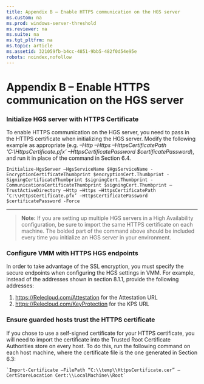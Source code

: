 ```yaml
---
title: Appendix B – Enable HTTPS communication on the HGS server
ms.custom: na
ms.prod: windows-server-threshold
ms.reviewer: na
ms.suite: na
ms.tgt_pltfrm: na
ms.topic: article
ms.assetid: 321059fb-b4cc-4851-9bb5-482f0d54e95e
robots: noindex,nofollow
---
```

# Appendix B – Enable HTTPS communication on the HGS server
### Initialize HGS server with HTTPS Certificate    
To enable HTTPS communication on the HGS server, you need to pass in the HTTPS certificate when initializing the HGS server. Modify the following example as appropriate (e.g. *–Http –Https –HttpsCertificatePath ‘C:\\HttpsCertificate.pfx’ –HttpsCertificatePassword $certificatePassword*), and run it in place of the command in Section 6.4.  
  
```  
Initialize-HgsServer –HgsServiceName $HgsServiceName -EncryptionCertificateThumbprint $encryptionCert.Thumbprint -SigningCertificateThumbprint $signingCert.Thumbprint -CommunicationsCertificateThumbprint $signingCert.Thumbprint –TrustActiveDirectory –Http –Https –HttpsCertificatePath ‘C:\\HttpsCertificate.pfx’ –HttpsCertificatePassword $certificatePassword -Force  
```    
***  
  >**Note:** If you are setting up multiple HGS servers in a High Availability configuration, be sure to import the same HTTPS certificate on each machine. The bolded part of the command above should be included every time you initialize an HGS server in your environment.  
  
### Configure VMM with HTTPS HGS endpoints    
In order to take advantage of the SSL encryption, you must specify the secure endpoints when configuring the HGS settings in VMM. For example, instead of the addresses shown in section 8.1.1, provide the following addresses:    
1.  <https://Relecloud.com/Attestation> for the Attestation URL    
2.  <https://Relecloud.com/KeyProtection> for the KPS URL  
    
### Ensure guarded hosts trust the HTTPS certificate    
If you chose to use a self-signed certificate for your HTTPS certificate, you will need to import the certificate into the Trusted Root Certificate Authorities store on every host. To do this, run the following command on each host machine, where the certificate file is the one generated in Section 6.3:  
  
    `Import-Certificate –FilePath “C:\\temp\\HttpsCertificate.cer” –CertStoreLocation Cert:\\LocalMachine\\Root`
